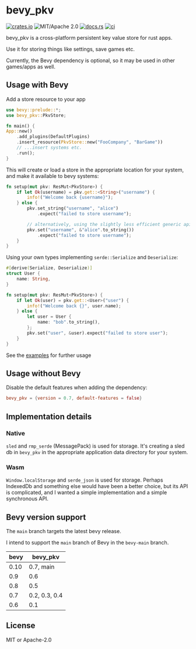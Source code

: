 # bevy_pkv

[![crates.io](https://img.shields.io/crates/v/bevy_pkv.svg)](https://crates.io/crates/bevy_pkv)
![MIT/Apache 2.0](https://img.shields.io/badge/license-MIT%2FApache-blue.svg)
[![docs.rs](https://img.shields.io/docsrs/bevy_pkv)](https://docs.rs/bevy_pkv)
[![ci](https://github.com/johanhelsing/bevy_pkv/actions/workflows/ci.yml/badge.svg)](https://github.com/johanhelsing/bevy_pkv/actions/workflows/ci.yml)

bevy\_pkv is a cross-platform persistent key value store for rust apps.

Use it for storing things like settings, save games etc.

Currently, the Bevy dependency is optional, so it may be used in other games/apps as well.

## Usage with Bevy

Add a store resource to your app

```rust no_run
use bevy::prelude::*;
use bevy_pkv::PkvStore;

fn main() {
App::new()
    .add_plugins(DefaultPlugins)
    .insert_resource(PkvStore::new("FooCompany", "BarGame"))
    // ...insert systems etc.
    .run();
}
```

This will create or load a store in the appropriate location for your system, and make it available to bevy systems:

```rust ignore
fn setup(mut pkv: ResMut<PkvStore>) {
    if let Ok(username) = pkv.get::<String>("username") {
        info!("Welcome back {username}");
    } else {
        pkv.set_string("username", "alice")
            .expect("failed to store username");

        // alternatively, using the slightly less efficient generic api:
        pkv.set("username", &"alice".to_string())
            .expect("failed to store username");
    }
}
```

Using your own types implementing `serde::Serialize` and `Deserialize`:

```rust ignore
#[derive(Serialize, Deserialize)]
struct User {
    name: String,
}

fn setup(mut pkv: ResMut<PkvStore>) {
    if let Ok(user) = pkv.get::<User>("user") {
        info!("Welcome back {}", user.name);
    } else {
        let user = User {
            name: "bob".to_string(),
        };
        pkv.set("user", &user).expect("failed to store user");
    }
}
```

See the [examples](./examples) for further usage

## Usage without Bevy

Disable the default features when adding the dependency:

```toml
bevy_pkv = {version = 0.7, default-features = false}
```

## Implementation details

### Native

`sled` and `rmp_serde` (MessagePack) is used for storage. It's creating a sled db in `bevy_pkv` in the appropriate application data directory for your system.

### Wasm

`Window.localStorage` and `serde_json` is used for storage. Perhaps IndexedDb and something else would have been a better choice, but its API is complicated, and I wanted a simple implementation and a simple synchronous API.

## Bevy version support

The `main` branch targets the latest bevy release.

I intend to support the `main` branch of Bevy in the `bevy-main` branch.

|bevy|bevy\_pkv|
|----|---|
|0.10|0.7, main|
|0.9 |0.6|
|0.8 |0.5|
|0.7 |0.2, 0.3, 0.4|
|0.6 |0.1|

## License

MIT or Apache-2.0
